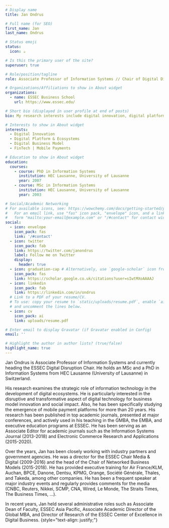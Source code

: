 ```yaml
---
# Display name
title: Jan Ondrus

# Full name (for SEO)
first_name: Jan
last_name: Ondrus

# Status emoji
status:
  icon: ☕️

# Is this the primary user of the site?
superuser: true

# Role/position/tagline
role: Associate Professor of Information Systems // Chair of Digital Disruption

# Organizations/Affiliations to show in About widget
organizations:
  - name: ESSEC Business School
    url: https://www.essec.edu/

# Short bio (displayed in user profile at end of posts)
bio: My research interests include digital innovation, digital platforms & ecosystems, digital business models, and FinTech.

# Interests to show in About widget
interests:
  - Digital Innovation
  - Digital Platform & Ecosystems
  - Digital Business Model
  - FinTech | Mobile Payments

# Education to show in About widget
education:
  courses:
    - course: PhD in Information Systems
      institution: HEC Lausanne, University of Lausanne
      year: 2007
    - course: MSc in Information Systems
      institution: HEC Lausanne, University of Lausanne
      year: 2003

# Social/Academic Networking
# For available icons, see: https://wowchemy.com/docs/getting-started/page-builder/#icons
#   For an email link, use "fas" icon pack, "envelope" icon, and a link in the
#   form "mailto:your-email@example.com" or "/#contact" for contact widget.
social:
  - icon: envelope
    icon_pack: fas
    link: '/#contact'
  - icon: twitter
    icon_pack: fab
    link: https://twitter.com/janondrus
    label: Follow me on Twitter
    display:
      header: true
  - icon: graduation-cap # Alternatively, use `google-scholar` icon from `ai` icon pack
    icon_pack: fas
    link: https://scholar.google.co.uk/citations?user=sIwtMXoAAAAJ
  - icon: linkedin
    icon_pack: fab
    link: https://linkedin.com/in/ondrus
  # Link to a PDF of your resume/CV.
  # To use: copy your resume to `static/uploads/resume.pdf`, enable `ai` icons in `params.yaml`,
  # and uncomment the lines below.
  - icon: cv
    icon_pack: ai
    link: uploads/resume.pdf

# Enter email to display Gravatar (if Gravatar enabled in Config)
email: ''

# Highlight the author in author lists? (true/false)
highlight_name: true
---
```


Jan Ondrus is Associate Professor of Information Systems and currently heading the ESSEC Digital Disruption Chair. He holds an MSc and a PhD in Information Systems from HEC Lausanne (University of Lausanne) in Switzerland.

His research examines the strategic role of information technology in the development of digital ecosystems. He is particularly interested in the disruptive and transformative aspect of digital technology for business model innovation and social impact. Also, he has been specifically studying the emergence of mobile payment platforms for more than 20 years. His research has been published in top academic journals, presented at major conferences, and actively used in his teaching in the GMBA, the EMBA, and executive education programs at ESSEC. He has been serving as an Associate Editor for academic journals such as the Information Systems Journal (2013-2018) and Electronic Commerce Research and Applications (2015-2020). 

Over the years, Jan has been closely working with industry partners and government agencies. He was a director for the ESSEC Chair Media & Digital (2009-2016) and the head of the Chair of Networked Business Models (2015-2018). He has provided executive training for Air France/KLM, Auchan, BPCE, Danone, Dentsu, KPMG, Orange, Société Générale, Thales, and Takeda, among other companies. He has been a frequent speaker at major industry events and regularly provides comments for the media (CNBC, Reuters, Nikkei, SCMP, CNA, Wired, Le Monde, The Straits Times, The Business Times, ...).

In recent years, Jan held several administrative roles such as Associate Dean of Faculty, ESSEC Asia Pacific, Associate Academic Director of the Global MBA, and Director of Research of the ESSEC Center of Excellence in Digital Business.
{style="text-align: justify;"}
